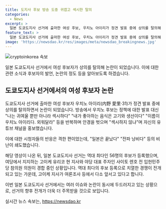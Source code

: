 ```yaml
---
title: 도지사 후보 방송 도중 귀엽고 섹시한 탈의
categories:
  - News
excerpt: >
  일본 도쿄도지사 선거에 출마한 여성 후보, 우치노 아이리가 정견 발표 중에 상의를 탈의해 논란이 되었다. 방송에서 기이한 발언과 행동으로 이목을 끈 그는 자신의 유튜브 채널을 홍보하며 시청자들의 비난을 사 받았다. 이에 대한 강한 반응 속에 내달 7일 투표를 앞둔 일본 도쿄도지사 선거가 열리고 있으며, 역대 최다인 56명의 후보 중에서 고이케 유리코 현 지사와 사이토 렌호 전 입헌민주당 참의원 의원이 경합 중에 있다.
feature_text: >
  일본 도쿄도지사 선거에 출마한 여성 후보, 우치노 아이리가 정견 발표 중에 상의를 탈의해 논란이 되었다. 방송에서 기이한 발언과 행동으로 이목을 끈 그는 자신의 유튜브 채널을 홍보하며 시청자들의 비난을 사 받았다. 이에 대한 강한 반응 속에 내달 7일 투표를 앞둔 일본 도쿄도지사 선거가 열리고 있으며, 역대 최다인 56명의 후보 중에서 고이케 유리코 현 지사와 사이토 렌호 전 입헌민주당 참의원 의원이 경합 중에 있다.
image: 'https://newsdao.kr/res/images/meta/newsdao_breakingnews.jpg'
---
```


<p><img src="https://newsdao.kr/res/images/meta/newsdao_breakingnews.jpg" alt="cryptoinkorea 속보" /></p>

<p>일본 도쿄도지사 선거에서 여성 후보자가 상의를 탈의해 논란이 되었습니다. 이에 대한 관련 소식과 후보자의 발언, 논란의 정도 등을 알아보도록 하겠습니다. </p>

<h2 data-ke-size="size26">도쿄도지사 선거에서의 여성 후보자 논란</h2>

<p>도쿄도지사 선거에 출마한 여성 후보자 우치노 아이리(内野 愛里·31)가 정견 발표 중에 상의를 탈의하면서 논란이 되었습니다. 방송에서 우치노 후보는 정책에 대한 발표 대신 "나는 귀여울 뿐만 아니라 섹시하다" "내가 좋아하는 음식은 고기와 생선이다" "이름이 우치노 아이리다. 외워달라" 등을 반복하며 안경을 벗으며 "섹시하지 않냐"며 자신의 유튜브 채널을 홍보했습니다.</p>

<p>이에 대한 시청자들의 반응은 격한 편이었는데, "일본은 끝났다" "전파 낭비다" 등의 비난이 쇄도했습니다.</p>

<p>해당 영상이 나온 뒤, 일본 도쿄도지사 선거는 역대 최다인 56명의 후보가 등록했으며, 여당에서 지지하는 고이케 유리코 현 지사와 야당 대표 주자인 사이토 렌호 전 입헌민주당 참의원 의원이 경합 중인 상황입니다. 역대 최다의 후보 등록으로 치열한 경쟁이 전개되고 있는 가운데, 고이케 지사가 여론조사 등에서 다소 앞서고 있다고 합니다.</p>

<p>이번 일본 도쿄도지사 선거에서는 여러 이슈와 논란이 동시에 두드러지고 있는 상황으로, 선거의 향후 전개가 더욱 더 주목받을 것으로 보입니다.</p>
실시간 뉴스 속보는, <a href="https://newsdao.kr" rel="dofollow">https://newsdao.kr</a>


